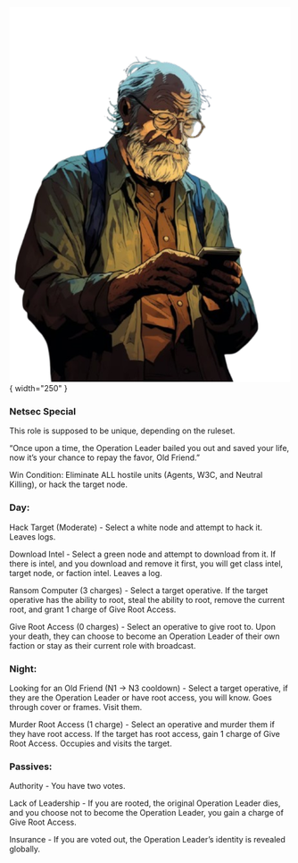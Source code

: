 ![oldfriend.png](Images/oldfriend.png){ width="250" }

### **Netsec Special**

This role is supposed to be unique, depending on the ruleset.

“Once upon a time, the Operation Leader bailed you out and saved your life, now it’s your chance to repay the favor, Old Friend.”

Win Condition: Eliminate ALL hostile units (Agents, W3C, and Neutral Killing), or hack the target node.

### **Day:**

Hack Target (Moderate) - Select a white node and attempt to hack it. Leaves logs.

Download Intel - Select a green node and attempt to download from it. If there is intel, and you download and remove it first, you will get class intel, target node, or faction intel. Leaves a log.

Ransom Computer (3 charges) - Select a target operative. If the target operative has the ability to root, steal the ability to root, remove the current root, and grant 1 charge of Give Root Access.

Give Root Access (0 charges) - Select an operative to give root to. Upon your death, they can choose to become an Operation Leader of their own faction or stay as their current role with broadcast.

### **Night:**

Looking for an Old Friend (N1 -> N3 cooldown) - Select a target operative, if they are the Operation Leader or have root access, you will know. Goes through cover or frames. Visit them.

Murder Root Access (1 charge) - Select an operative and murder them if they have root access. If the target has root access, gain 1 charge of Give Root Access. Occupies and visits the target.

### **Passives:**

Authority - You have two votes.

Lack of Leadership - If you are rooted, the original Operation Leader dies, and you choose not to become the Operation Leader, you gain a charge of Give Root Access.

Insurance - If you are voted out, the Operation Leader’s identity is revealed globally.